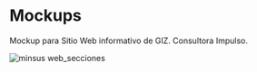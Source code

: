 # Mockups

Mockup para Sitio Web informativo de GIZ. Consultora Impulso. 

![minsus web_secciones](https://user-images.githubusercontent.com/32280840/45649386-8776a200-baa1-11e8-9fb5-27c7dd95401a.jpg)
